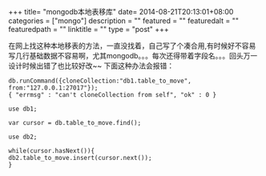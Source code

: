 +++
title= "mongodb本地表移库"
date= 2014-08-21T20:13:01+08:00
categories = ["mongo"]
description = ""
featured = ""
featuredalt = ""
featuredpath = ""
linktitle = ""
type = "post"
+++

在网上找这种本地移表的方法，一直没找着，自己写了个凑合用,有时候好不容易写几行基础数据不容易啊，尤其mongodb。。。每次还得带着字段名。。。回头万一设计时候出错了也比较好改~~
下面这种办法会报错：
```
db.runCommand({cloneCollection:"db1.table_to_move", from:"127.0.0.1:27017"});
{ "errmsg" : "can't cloneCollection from self", "ok" : 0 }

use db1;

var cursor = db.table_to_move.find();

use db2;

while(cursor.hasNext()){
db2.table_to_move.insert(cursor.next());
}
```